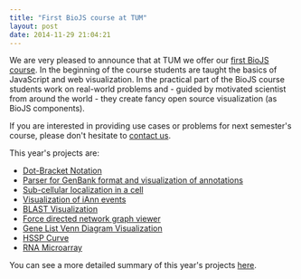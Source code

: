 ```yaml
---
title: "First BioJS course at TUM"
layout: post
date: 2014-11-29 21:04:21
---
```


We are very pleased to announce that at TUM we offer our [first BioJS course][pp2].
In the beginning of the course students are taught the basics of JavaScript and web 
visualization. In the practical part of the BioJS course students work on real-world
problems and - guided by motivated scientist from around the world - they create
fancy open source visualization (as BioJS components).

If you are interested in providing use cases or problems for next semester's course, please
don't hesitate to [contact us](https://docs.google.com/forms/d/1Xy4S-i5YgrmceCYPyXB-IS5iMCTU6rD8w3OV7z_cXUM/viewform).

This year's projects are: 

* [Dot-Bracket Notation](https://i12r-studfilesrv.informatik.tu-muenchen.de/pp22014/index.php/Dot-Bracket_Notation) 
* [Parser for GenBank format and visualization of annotations](https://i12r-studfilesrv.informatik.tu-muenchen.de/pp22014/index.php/Parsing_And_Visualization_Of_GeneBank)
* [Sub-cellular localization in a cell](https://i12r-studfilesrv.informatik.tu-muenchen.de/pp22014/index.php/Sub_Cellular_Localization)
* [Visualization of iAnn events](https://i12r-studfilesrv.informatik.tu-muenchen.de/pp22014/index.php/Main_Page/VisualizationiAnnEvents)
* [BLAST Visualization](https://i12r-studfilesrv.informatik.tu-muenchen.de/pp22014/index.php/BLAST_Visualization)
* [Force directed network graph viewer](https://i12r-studfilesrv.informatik.tu-muenchen.de/pp22014/index.php/FORCE_DIRECTED_NETWORK_%28SPRING_ALGORITHM%29_GRAPH_VIEWER#Application_Design)
* [Gene List Venn Diagram Visualization](https://i12r-studfilesrv.informatik.tu-muenchen.de/pp22014/index.php/Venn_Project)
* [HSSP Curve](https://i12r-studfilesrv.informatik.tu-muenchen.de/pp22014/index.php/HSSP_curve)
* [RNA Microarray](https://i12r-studfilesrv.informatik.tu-muenchen.de/pp22014/index.php/RNAMicro)

You can see a more detailed summary of this year's projects [here][projects].

[pp2]: https://i12r-studfilesrv.informatik.tu-muenchen.de/pp22014/index.php/Main_Page
[projects]: https://i12r-studfilesrv.informatik.tu-muenchen.de/pp22014/index.php/Homework_5
